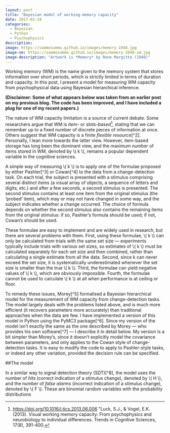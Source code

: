 ```yaml
---
layout: post
title: "Bayesian model of working-memory capacity"
date: 2017-02-19
categories:
  - Bayesian
  - Python
  - Psychophysics
description:
image: https://sammosummo.github.io/images/memory-1948.jpg
image-sm: https://sammosummo.github.io/images/memory-1948-sm.jpg
image-description: "Artwork is *Memory* by Rene Margitte (1948)"
---
```


Working memory (WM) is the name given to the memory system that stores information over short periods, which is strictly limited in terms of duration and capacity. In this post, I present a model for measuring WM capacity from psychophysical data using Bayesian hierarchical inference.

**(Disclaimer: Some of what appears below was taken from an earlier post on my previous blog. The code has been improved, and I have included a plug for one of my recent papers.)**

The nature of WM capacity limitation is a source of current debate. Some researchers argue that WM is *item-* or *slots-based*[^1], stating that we can remember up to a fixed number of discrete pieces of information at once. Others suggest that WM capacity is a finite *flexible resource*[^2]. Personally, I lean more towards the latter view. However, item-based storage has long been the dominant view, and the maximum number of items stored in WM, denoted by \\( k \\), remains a popular dependent variable in the cognitive sciences.

A simple way of measuring \\( k \\) is to apply one of the formulae proposed by either Pashler[^3] or Cowan[^4] to the data from a change-detection task. On each trial, the subject is presented with a stimulus comprising several distinct items (a visual array of objects, a sequence of letters and digits, etc.) and after a few seconds, a second stimulus is presented. The second stimulus contains at least one item from the original stimulus (the ‘probed’ item), which may or may not have changed in some way, and the subject indicates whether a change occurred. The choice of formula depends on whether the second stimulus also contains the remaining items from the original stimulus: if so, Pashler’s formula should be used; if not, Cowan’s should be used.

These formulae are easy to implement and are widely used in research, but there are several problems with them. First, using these formulae, \\( k \\) can only be calculated from trials with the same set size — experiments typically include trials with various set sizes, so estimates of  \\( k \\) must be calculated separately for each set size and then combined, rather than calculating a single estimate from all the data. Second, since k can never exceed the set size, it is systematically underestimated whenever the set size is smaller than the true  \\( k \\). Third, the formulae can yield negative values of  \\( k \\), which are obviously impossible. Fourth, the formulae cannot be used to calculate  \\( k \\) at all when performance is at ceiling or floor.

To remedy these issues, Morey[^5] formalised a Bayesian hierarchical model for the measurement of WM capacity from change-detection tasks. The model largely deals with the problems listed above, and is much more efficient (it recovers parameters more accurately) than traditional approaches when the data are few. I have implemented a version of this model in Python using the PyMC3 package[^6]. Since my version of the model isn’t exactly the same as the one described by Morey — who provides his own software[^7] — I describe it in detail below. My version is a bit simpler than Morey’s, since it doesn’t explicitly model the covariance between parameters, and only applies to the Cowan style of change-detection tasks. It is easy to modify the code to apply to Pashler-style tasks, or indeed any other variation, provided the decision rule can be specified.

##The model

In a similar way to signal detection theory (SDT)[^8], the model uses the number of *hits* (correct indication of a stimulus change), denoted by \\( H \\), and the number of *false alarms* (incorrect indication of a stimulus change), denoted by \\( F \\). These are binomial random variables with the probability distributions


[^1]: https://doi.org/10.1016/j.tics.2013.06.006 "Luck, S.J., & Vogel, E.K. (2013). Visual working memory capacity: From psychophysics and neurobiology to individual differences. Trends in Cognitive Sciences, 17(8), 391-400.

